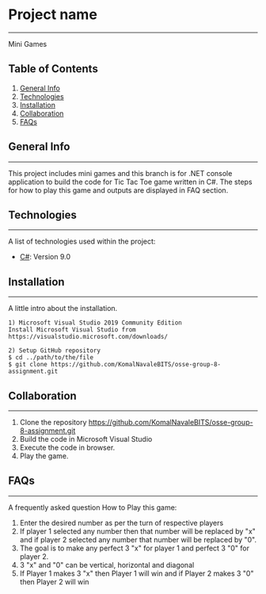# Project name
***
Mini Games

## Table of Contents
1. [General Info](#general-info)
2. [Technologies](#technologies)
3. [Installation](#installation)
4. [Collaboration](#collaboration)
5. [FAQs](#faqs)

## General Info
***
This project includes mini games and this branch is for .NET console application to build the code for Tic Tac Toe game written in C#. The steps for how to play this game and outputs are displayed in FAQ section.

## Technologies
***
A list of technologies used within the project:
* [C#](https://example.com): Version 9.0


## Installation
***
A little intro about the installation. 
```
1) Microsoft Visual Studio 2019 Community Edition
Install Microsoft Visual Studio from https://visualstudio.microsoft.com/downloads/

2) Setup GitHub repository
$ cd ../path/to/the/file
$ git clone https://github.com/KomalNavaleBITS/osse-group-8-assignment.git

```

## Collaboration
***
1) Clone the repository https://github.com/KomalNavaleBITS/osse-group-8-assignment.git
2) Build the code in Microsoft Visual Studio
3) Execute the code in browser.
4) Play the game.

## FAQs
***
A frequently asked question
How to Play this game:
1) Enter the desired number as per the turn of respective players
2) If player 1 selected any number then that number will be replaced by "x" and if player 2 selected any number that number will be replaced by "0".
3) The goal is to make any perfect 3 "x" for player 1 and perfect 3 "0" for player 2.
4) 3 "x" and "0" can be vertical, horizontal and diagonal
5) If Player 1 makes 3 "x" then Player 1 will win and if Player 2 makes 3 "0" then Player 2 will win
